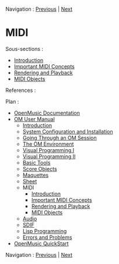 
Navigation : [Previous](Sheet-Patch "page précédente\(Sheet
Patches\)") | [Next](Intro "Next\(Introduction\)")

# MIDI

Sous-sections :

  * [Introduction](Intro)
  * [Important MIDI Concepts](MIDI-Concepts)
  * [Rendering and Playback](MIDI-Playback)
  * [MIDI Objects](MIDI-Objects)

References :

Plan :

  * [OpenMusic Documentation](OM-Documentation)
  * [OM User Manual](OM-User-Manual)
    * [Introduction](00-Sommaire)
    * [System Configuration and Installation](Installation)
    * [Going Through an OM Session](Goingthrough)
    * [The OM Environment](Environment)
    * [Visual Programming I](BasicVisualProgramming)
    * [Visual Programming II](AdvancedVisualProgramming)
    * [Basic Tools](BasicObjects)
    * [Score Objects](ScoreObjects)
    * [Maquettes](Maquettes)
    * [Sheet](Sheet)
    * MIDI
      * [Introduction](Intro)
      * [Important MIDI Concepts](MIDI-Concepts)
      * [Rendering and Playback](MIDI-Playback)
      * [MIDI Objects](MIDI-Objects)
    * [Audio](Audio)
    * [SDIF](SDIF)
    * [Lisp Programming](Lisp)
    * [Errors and Problems](errors)
  * [OpenMusic QuickStart](QuickStart-Chapters)

Navigation : [Previous](Sheet-Patch "page précédente\(Sheet
Patches\)") | [Next](Intro "Next\(Introduction\)")

